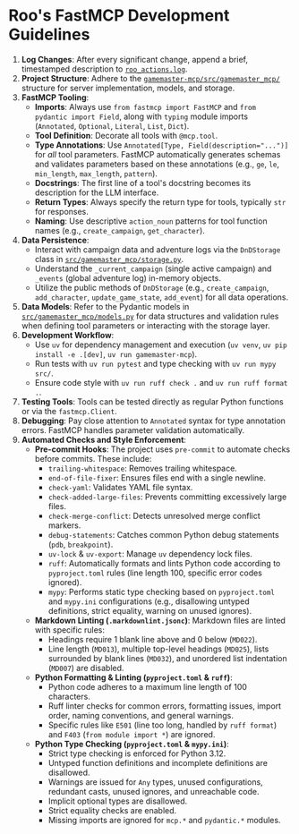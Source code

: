 # Roo's FastMCP Development Guidelines

1. **Log Changes**: After every significant change, append a brief, timestamped description to [`roo_actions.log`](docs/roo_actions.log).
2. **Project Structure**: Adhere to the [`gamemaster-mcp/src/gamemaster_mcp/`](src/gamemaster_mcp/) structure for server implementation, models, and storage.
3. **FastMCP Tooling**:
    * **Imports**: Always use `from fastmcp import FastMCP` and `from pydantic import Field`, along with `typing` module imports (`Annotated`, `Optional`, `Literal`, `List`, `Dict`).
    * **Tool Definition**: Decorate all tools with `@mcp.tool`.
    * **Type Annotations**: Use `Annotated[Type, Field(description="...")]` for *all* tool parameters. FastMCP automatically generates schemas and validates parameters based on these annotations (e.g., `ge`, `le`, `min_length`, `max_length`, `pattern`).
    * **Docstrings**: The first line of a tool's docstring becomes its description for the LLM interface.
    * **Return Types**: Always specify the return type for tools, typically `str` for responses.
    * **Naming**: Use descriptive `action_noun` patterns for tool function names (e.g., `create_campaign`, `get_character`).
4. **Data Persistence**:
    * Interact with campaign data and adventure logs via the `DnDStorage` class in [`src/gamemaster_mcp/storage.py`](src/gamemaster_mcp/storage.py:27).
    * Understand the `_current_campaign` (single active campaign) and `_events` (global adventure log) in-memory objects.
    * Utilize the public methods of `DnDStorage` (e.g., `create_campaign`, `add_character`, `update_game_state`, `add_event`) for all data operations.
5. **Data Models**: Refer to the Pydantic models in [`src/gamemaster_mcp/models.py`](src/gamemaster_mcp/models.py) for data structures and validation rules when defining tool parameters or interacting with the storage layer.
6. **Development Workflow**:
    * Use `uv` for dependency management and execution (`uv venv`, `uv pip install -e .[dev]`, `uv run gamemaster-mcp`).
    * Run tests with `uv run pytest` and type checking with `uv run mypy src/`.
    * Ensure code style with `uv run ruff check .` and `uv run ruff format .`.
7. **Testing Tools**: Tools can be tested directly as regular Python functions or via the `fastmcp.Client`.
8. **Debugging**: Pay close attention to `Annotated` syntax for type annotation errors. FastMCP handles parameter validation automatically.
9. **Automated Checks and Style Enforcement**:
    * **Pre-commit Hooks**: The project uses `pre-commit` to automate checks before commits. These include:
        * `trailing-whitespace`: Removes trailing whitespace.
        * `end-of-file-fixer`: Ensures files end with a single newline.
        * `check-yaml`: Validates YAML file syntax.
        * `check-added-large-files`: Prevents committing excessively large files.
        * `check-merge-conflict`: Detects unresolved merge conflict markers.
        * `debug-statements`: Catches common Python debug statements (`pdb`, `breakpoint`).
        * `uv-lock` & `uv-export`: Manage `uv` dependency lock files.
        * `ruff`: Automatically formats and lints Python code according to `pyproject.toml` rules (line length 100, specific error codes ignored).
        * `mypy`: Performs static type checking based on `pyproject.toml` and `mypy.ini` configurations (e.g., disallowing untyped definitions, strict equality, warning on unused ignores).
    * **Markdown Linting (`.markdownlint.jsonc`)**: Markdown files are linted with specific rules:
        * Headings require 1 blank line above and 0 below (`MD022`).
        * Line length (`MD013`), multiple top-level headings (`MD025`), lists surrounded by blank lines (`MD032`), and unordered list indentation (`MD007`) are disabled.
    * **Python Formatting & Linting (`pyproject.toml` & `ruff`)**:
        * Python code adheres to a maximum line length of 100 characters.
        * Ruff linter checks for common errors, formatting issues, import order, naming conventions, and general warnings.
        * Specific rules like `E501` (line too long, handled by `ruff format`) and `F403` (`from module import *`) are ignored.
    * **Python Type Checking (`pyproject.toml` & `mypy.ini`)**:
        * Strict type checking is enforced for Python 3.12.
        * Untyped function definitions and incomplete definitions are disallowed.
        * Warnings are issued for `Any` types, unused configurations, redundant casts, unused ignores, and unreachable code.
        * Implicit optional types are disallowed.
        * Strict equality checks are enabled.
        * Missing imports are ignored for `mcp.*` and `pydantic.*` modules.
